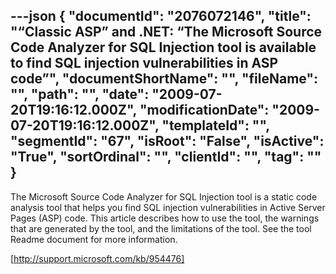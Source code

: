 ---json
{
  "documentId": "2076072146",
  "title": "“Classic ASP” and .NET: “The Microsoft Source Code Analyzer for SQL Injection tool is available to find SQL injection vulnerabilities in ASP code”",
  "documentShortName": "",
  "fileName": "",
  "path": "",
  "date": "2009-07-20T19:16:12.000Z",
  "modificationDate": "2009-07-20T19:16:12.000Z",
  "templateId": "",
  "segmentId": "67",
  "isRoot": "False",
  "isActive": "True",
  "sortOrdinal": "",
  "clientId": "",
  "tag": ""
}
---

The Microsoft Source Code Analyzer for SQL Injection tool is a static code analysis tool that helps you find SQL injection vulnerabilities in Active Server Pages (ASP) code. This article describes how to use the tool, the warnings that are generated by the tool, and the limitations of the tool. See the tool Readme document for more information.

[http://support.microsoft.com/kb/954476]
